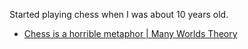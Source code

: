 Started playing chess when I was about 10 years old.
- [Chess is a horrible metaphor \| Many Worlds Theory](https://manyworldstheory.com/2012/12/11/chess-is-a-horrible-metaphor/)